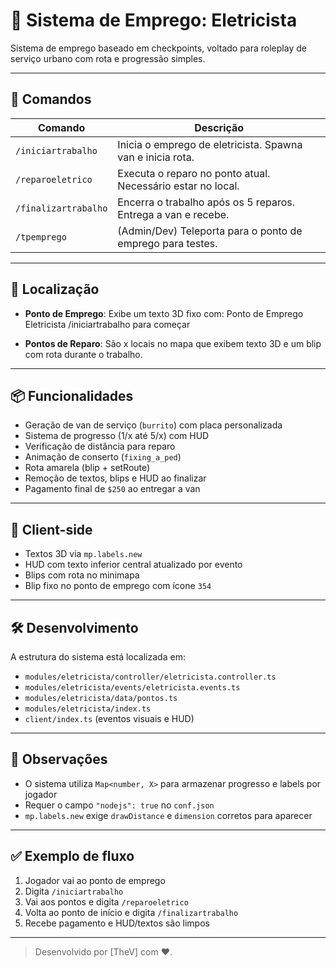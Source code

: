 # 🔧 Sistema de Emprego: Eletricista

Sistema de emprego baseado em checkpoints, voltado para roleplay de serviço urbano com rota e progressão simples.

---

## 🚀 Comandos

| Comando               | Descrição                                                      |
|-----------------------|----------------------------------------------------------------|
| `/iniciartrabalho`    | Inicia o emprego de eletricista. Spawna van e inicia rota.     |
| `/reparoeletrico`     | Executa o reparo no ponto atual. Necessário estar no local.    |
| `/finalizartrabalho`  | Encerra o trabalho após os 5 reparos. Entrega a van e recebe.  |
| `/tpemprego`          | (Admin/Dev) Teleporta para o ponto de emprego para testes.     |

---

## 📍 Localização

- **Ponto de Emprego**: Exibe um texto 3D fixo com:
Ponto de Emprego
Eletricista
/iniciartrabalho para começar


- **Pontos de Reparo**: São x locais no mapa que exibem texto 3D e um blip com rota durante o trabalho.

---

## 📦 Funcionalidades

- Geração de van de serviço (`burrito`) com placa personalizada
- Sistema de progresso (1/x até 5/x) com HUD
- Verificação de distância para reparo
- Animação de conserto (`fixing_a_ped`)
- Rota amarela (blip + setRoute)
- Remoção de textos, blips e HUD ao finalizar
- Pagamento final de `$250` ao entregar a van

---

## 🎨 Client-side

- Textos 3D via `mp.labels.new`
- HUD com texto inferior central atualizado por evento
- Blips com rota no minimapa
- Blip fixo no ponto de emprego com ícone `354`

---

## 🛠️ Desenvolvimento

A estrutura do sistema está localizada em:

- `modules/eletricista/controller/eletricista.controller.ts`
- `modules/eletricista/events/eletricista.events.ts`
- `modules/eletricista/data/pontos.ts`
- `modules/eletricista/index.ts`
- `client/index.ts` (eventos visuais e HUD)

---

## 📌 Observações

- O sistema utiliza `Map<number, X>` para armazenar progresso e labels por jogador
- Requer o campo `"nodejs": true` no `conf.json`
- `mp.labels.new` exige `drawDistance` e `dimension` corretos para aparecer

---

## ✅ Exemplo de fluxo

1. Jogador vai ao ponto de emprego
2. Digita `/iniciartrabalho`
3. Vai aos pontos e digita `/reparoeletrico`
4. Volta ao ponto de início e digita `/finalizartrabalho`
5. Recebe pagamento e HUD/textos são limpos

---

> Desenvolvido por [TheV] com ♥.
